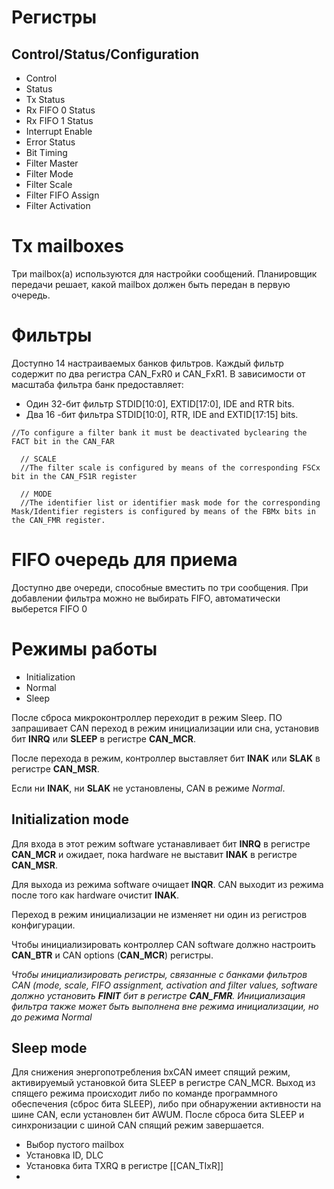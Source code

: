 
# Регистры
## Control/Status/Configuration
- Control
- Status
- Tx Status
- Rx FIFO 0 Status
- Rx FIFO 1 Status
- Interrupt Enable
- Error Status
- Bit Timing
- Filter Master
- Filter Mode
- Filter Scale
- Filter FIFO Assign
- Filter Activation
# Tx mailboxes
Три mailbox(а) используются для настройки сообщений.  Планировщик передачи решает, какой mailbox должен быть передан в первую очередь.
# Фильтры 
Доступно 14 настраиваемых банков фильтров.
Каждый фильтр содержит по два регистра CAN_FxR0 и CAN_FxR1. 
В зависимости от масштаба фильтра банк предоставляет:
- Один 32-бит фильтр STDID[10:0], EXTID[17:0], IDE and RTR bits.
- Два 16 -бит фильтра STDID[10:0], RTR, IDE and EXTID[17:15] bits.

```
//To configure a filter bank it must be deactivated byclearing the FACT bit in the CAN_FAR

  // SCALE
  //The filter scale is configured by means of the corresponding FSCx bit in the CAN_FS1R register

  // MODE
  //The identifier list or identifier mask mode for the corresponding Mask/Identifier registers is configured by means of the FBMx bits in the CAN_FMR register.
```

# FIFO очередь для приема
Доступно две очереди, способные вместить по три сообщения.
При добавлении фильтра можно не выбирать FIFO, автоматически выберется FIFO 0

# Режимы работы
- Initialization
- Normal
- Sleep

После сброса микроконтроллер переходит в режим Sleep. ПО запрашивает CAN переход в режим инициализации или сна, установив бит **INRQ** или **SLEEP** в регистре **CAN_MCR**.

После перехода в режим, контроллер выставляет бит **INAK** или **SLAK** в регистре **CAN_MSR**.

Если ни **INAK**, ни **SLAK** не установлены, CAN в режиме *Normal*.
## Initialization mode
Для входа в этот режим software устанавливает бит **INRQ** в регистре **CAN_MCR** и ожидает, пока hardware не выставит  **INAK** в регистре **CAN_MSR**.

Для выхода из режима software очищает **INQR**. CAN выходит из режима после того как hardware очистит **INAK**.

Переход в режим инициализации не изменяет ни один из регистров конфигурации.

Чтобы инициализировать контроллер CAN software должно настроить **CAN_BTR** и CAN options (**CAN_MCR**) регистры.

*Чтобы инициализировать регистры, связанные с банками фильтров CAN (mode, scale, FIFO assignment, activation and filter values, software должно установить **FINIT** бит в регистре **CAN_FMR**. Инициализация фильтра также может быть выполнена вне режима инициализации, но до режима Normal*

## Sleep mode 
Для снижения энергопотребления bxCAN имеет спящий режим, активируемый установкой бита SLEEP в регистре CAN_MCR. Выход из спящего режима происходит либо по команде программного обеспечения (сброс бита SLEEP), либо при обнаружении активности на шине CAN, если установлен бит AWUM. После сброса бита SLEEP и синхронизации с шиной CAN спящий режим завершается.

- Выбор пустого mailbox
- Установка ID, DLC
- Установка бита TXRQ в регистре [[CAN_TIxR]]
- 
